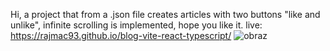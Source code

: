 Hi, a project that from a .json file creates articles with two buttons "like and unlike", infinite scrolling is implemented, hope you like it. live: https://rajmac93.github.io/blog-vite-react-typescript/
![obraz](https://github.com/rajmac93/blog-vite-react-typescript/assets/89586853/c0753324-0bdb-4c4b-a0a9-55f52d6d911b)
